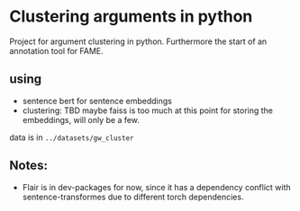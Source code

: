 # Clustering arguments in python
Project for argument clustering in python.
Furthermore the start of an annotation tool for FAME.

## using
- sentence bert for sentence embeddings
- clustering: TBD
maybe faiss is too much at this point for storing the embeddings, will only be a
few.

data is in `../datasets/gw_cluster`

## Notes:
- Flair is in dev-packages for now, since it has a dependency conflict with
  sentence-transformes due to different torch dependencies.



